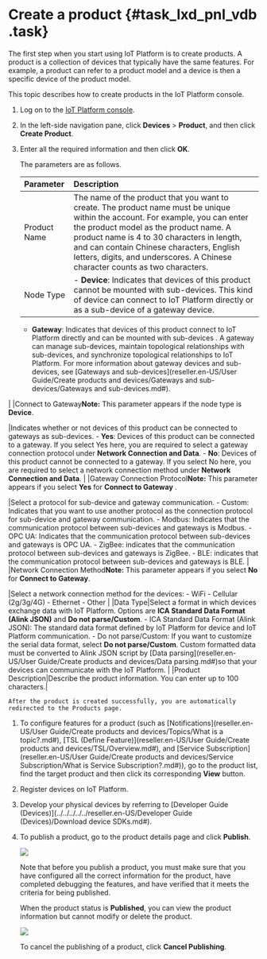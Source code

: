 # Create a product {#task_lxd_pnl_vdb .task}

The first step when you start using IoT Platform is to create products. A product is a collection of devices that typically have the same features. For example, a product can refer to a product model and a device is then a specific device of the product model.

This topic describes how to create products in the IoT Platform console.

1.  Log on to the [IoT Platform console](https://partners-intl.console.aliyun.com/#/iot). 
2.  In the left-side navigation pane, click **Devices** \> **Product**, and then click **Create Product**. 
3.  Enter all the required information and then click **OK**. 

    The parameters are as follows.

    |Parameter|Description|
    |:--------|:----------|
    |Product Name|The name of the product that you want to create. The product name must be unique within the account. For example, you can enter the product model as the product name. A product name is 4 to 30 characters in length, and can contain Chinese characters, English letters, digits, and underscores. A Chinese character counts as two characters.|
    |Node Type|     -   **Device**: Indicates that devices of this product cannot be mounted with sub-devices. This kind of device can connect to IoT Platform directly or as a sub-device of a gateway device.
    -   **Gateway**: Indicates that devices of this product connect to IoT Platform directly and can be mounted with sub-devices . A gateway can manage sub-devices, maintain topological relationships with sub-devices, and synchronize topological relationships to IoT Platform.
 For more information about gateway devices and sub-devices, see [Gateways and sub-devices](reseller.en-US/User Guide/Create products and devices/Gateways and sub-devices/Gateways and sub-devices.md#).

 |
    |Connect to Gateway**Note:** This parameter appears if the node type is **Device**.

|Indicates whether or not devices of this product can be connected to gateways as sub-devices.    -   **Yes**: Devices of this product can be connected to a gateway. If you select Yes here, you are required to select a gateway connection protocol under **Network Connection and Data**.
    -   **No**: Devices of this product cannot be connected to a gateway. If you select No here, you are required to select a network connection method under **Network Connection and Data**.
|
    |Gateway Connection Protocol**Note:** This parameter appears if you select **Yes** for **Connect to Gateway** .

|Select a protocol for sub-device and gateway communication.    -   Custom: Indicates that you want to use another protocol as the connection protocol for sub-device and gateway communication.
    -   Modbus: Indicates that the communication protocol between sub-devices and gateways is Modbus.
    -   OPC UA: Indicates that the communication protocol between sub-devices and gateways is OPC UA.
    -   ZigBee: indicates that the communication protocol between sub-devices and gateways is ZigBee.
    -   BLE: indicates that the communication protocol between sub-devices and gateways is BLE.
|
    |Network Connection Method**Note:** This parameter appears if you select **No** for **Connect to Gateway**.

|Select a network connection method for the devices:    -   WiFi
    -   Cellular \(2g/3g/4G\)
    -   Ethernet
    -   Other
|
    |Data Type|Select a format in which devices exchange data with IoT Platform. Options are **ICA Standard Data Format \(Alink JSON\)** and **Do not parse/Custom**.    -   ICA Standard Data Format \(Alink JSON\): The standard data format defined by IoT Platform for device and IoT Platform communication.
    -   Do not parse/Custom: If you want to customize the serial data format, select **Do not parse/Custom**. Custom formatted data must be converted to Alink JSON script by [Data parsing](reseller.en-US/User Guide/Create products and devices/Data parsing.md#)so that your devices can communicate with the IoT Platform.
|
    |Product Description|Describe the product information. You can enter up to 100 characters.|

    After the product is created successfully, you are automatically redirected to the Products page.


1.  To configure features for a product \(such as [Notifications](reseller.en-US/User Guide/Create products and devices/Topics/What is a topic?.md#), [TSL \(Define Feature\)](reseller.en-US/User Guide/Create products and devices/TSL/Overview.md#), and [Service Subscription](reseller.en-US/User Guide/Create products and devices/Service Subscription/What is Service Subscription?.md#)\), go to the product list, find the target product and then click its corresponding **View** button.
2.  Register devices on IoT Platform.
3.  Develop your physical devices by referring to [Developer Guide \(Devices\)](../../../../../reseller.en-US/Developer Guide (Devices)/Download device SDKs.md#).
4.  To publish a product, go to the product details page and click **Publish**.

    ![](http://static-aliyun-doc.oss-cn-hangzhou.aliyuncs.com/assets/img/12827/155503582713396_en-US.png)

    Note that before you publish a product, you must make sure that you have configured all the correct information for the product, have completed debugging the features, and have verified that it meets the criteria for being published.

    When the product status is **Published**, you can view the product information but cannot modify or delete the product.

    ![](http://static-aliyun-doc.oss-cn-hangzhou.aliyuncs.com/assets/img/12827/155503582713395_en-US.png)

    To cancel the publishing of a product, click **Cancel Publishing**.


